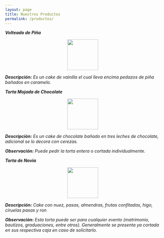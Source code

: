 ```yaml
---
layout: page
title: Nuestros Productos 
permalink: /productos/
---
```


___Volteado de Piña___

<center><img src="https://www.google.com.ec/url?sa=i&url=https%3A%2F%2Frecetasamericanas.com%2F2012%2F07%2F07%2Fbizcocho-de-pina-al-reves%2F&psig=AOvVaw0BWY_KPTZ0ADaWbCHhZcFY&ust=1583097082282000&source=images&cd=vfe&ved=0CAIQjRxqFwoTCLicvrbW9-cCFQAAAAAdAAAAABAM" width="100" height="100"></center>

___Descripción:___ _Es un cake de vainilla el cual lleva encima pedazos de piña bañados en caramelo._  



___Torta Mojada de Chocolate___

<center><img src="https://www.google.com/url?sa=i&url=https%3A%2F%2Fwww.pinterest.com%2Fpin%2F436849232585892127%2F&psig=AOvVaw0VDQ0MemYQ5ASK6HZecZb0&ust=1583097563300000&source=images&cd=vfe&ved=0CAIQjRxqFwoTCPjgk5TY9-cCFQAAAAAdAAAAABAJ" width="100" height="100"></center> 

___Descripción:___ _Es un cake de chocolate bañado en tres leches de chocolate, adicional se lo decora con cerezas._ 

___Observación:___ _Puede pedir la torta entera o cortada individualmente._



___Torta de Novia___

<center><img src="https://www.google.com/url?sa=i&url=https%3A%2F%2Fes-la.facebook.com%2F924205660933782%2Fposts%2Fkeke-de-noviaingredientes-1-kl-harina-preparada-%25C2%25BD-kl-margarina-%25C2%25BD-kl-az%25C3%25BAcar-rubia%2F1010560208964993%2F&psig=AOvVaw2rRqd8iO1-pnub6w-9nOcX&ust=1583097605421000&source=images&cd=vfe&ved=0CAIQjRxqFwoTCPC1gqjY9-cCFQAAAAAdAAAAABAD" width="100" height="100"></center>

___Descripción:___ _Cake con nuez, pasas, almendras, frutas confitadas, higo, ciruelas pasas y ron_

___Observación:___ _Esta torta puede ser para cualquier evento (matrimonio, bautizos, graduaciones, entre otros). Generalmente se presenta ya cortada en sus respectiva caja en caso de solicitarlo._ 




